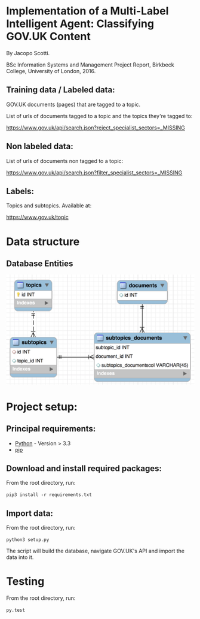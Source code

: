 # Implementation of a Multi-Label Intelligent Agent: Classifying GOV.UK Content

By Jacopo Scotti.

BSc Information Systems and Management Project Report,
Birkbeck College, University of London, 2016.

## Training data / Labeled data:

GOV.UK documents (pages) that are tagged to a topic.

List of urls of documents tagged to a topic and the topics they're tagged to:

https://www.gov.uk/api/search.json?reject_specialist_sectors=_MISSING

## Non labeled data:

List of urls of documents non tagged to a topic:

https://www.gov.uk/api/search.json?filter_specialist_sectors=_MISSING

## Labels:

Topics and subtopics. Available at:

https://www.gov.uk/topic

# Data structure
## Database Entities

![Data Model](/doc/img/data-model.png "Data Model")

# Project setup:

## Principal requirements:

- [Python](https://www.python.org/downloads/) - Version > 3.3
- [pip](https://pypi.python.org/pypi/pip)

## Download and install required packages:

From the root directory, run:

`pip3 install -r requirements.txt`

## Import data:

From the root directory, run:

`python3 setup.py`

The script will build the database, navigate GOV.UK's API and import the data into it.

# Testing

From the root directory, run:

`py.test`
